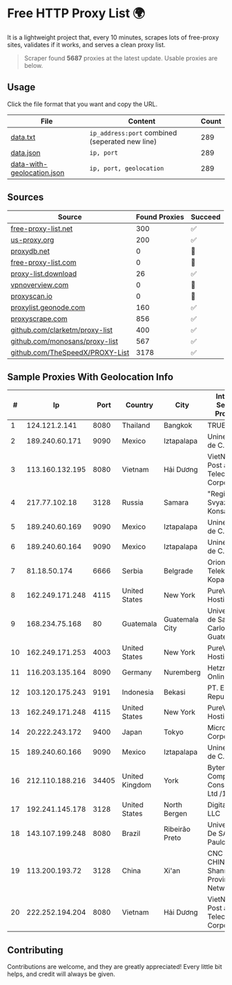 
# Free HTTP Proxy List 🌍

It is a lightweight project that, every 10 minutes, scrapes lots of free-proxy sites, validates if it works, and serves a clean proxy list.


> Scraper found **5687** proxies at the latest update. Usable proxies are below.

## Usage

Click the file format that you want and copy the URL.


|File|Content|Count|
|----|-------|-----|
|[data.txt](https://raw.githubusercontent.com/themiralay/Proxy-List-World/master/data.txt)|`ip_address:port` combined (seperated new line)|289|
|[data.json](https://raw.githubusercontent.com/themiralay/Proxy-List-World/master/data.json)|`ip, port`|289|
|[data-with-geolocation.json](https://raw.githubusercontent.com/themiralay/Proxy-List-World/master/data-with-geolocation.json)|`ip, port, geolocation`|289|

## Sources

|Source|Found Proxies|Succeed|
|------|-------------|-------|
|[free-proxy-list.net](https://free-proxy-list.net)|300|✅|
|[us-proxy.org](https://www.us-proxy.org)|200|✅|
|[proxydb.net](http://proxydb.net)|0|🚫|
|[free-proxy-list.com](https://free-proxy-list.com/?page=&port=&type%5B%5D=http&type%5B%5D=https&up_time=0&search=Search)|0|🚫|
|[proxy-list.download](https://www.proxy-list.download/HTTP)|26|✅|
|[vpnoverview.com](https://vpnoverview.com/privacy/anonymous-browsing/free-proxy-servers)|0|🚫|
|[proxyscan.io](https://www.proxyscan.io)|0|🚫|
|[proxylist.geonode.com](https://proxylist.geonode.com/api/proxy-list?limit=300&page=1&sort_by=lastChecked&sort_type=desc&protocols=http,https)|160|✅|
|[proxyscrape.com](https://api.proxyscrape.com/v2/?request=displayproxies&protocol=http&timeout=10000&country=all&ssl=all&anonymity=all)|856|✅|
|[github.com/clarketm/proxy-list](https://raw.githubusercontent.com/clarketm/proxy-list/master/proxy-list-raw.txt)|400|✅|
|[github.com/monosans/proxy-list](https://raw.githubusercontent.com/monosans/proxy-list/main/proxies/http.txt)|567|✅|
|[github.com/TheSpeedX/PROXY-List](https://raw.githubusercontent.com/TheSpeedX/PROXY-List/master/http.txt)|3178|✅|


## Sample Proxies With Geolocation Info

|#|Ip|Port|Country|City|Internet Service Provider|
|-|--|----|-------|----|-------------------------|
|1|124.121.2.141|8080|Thailand|Bangkok|TRUEBB|
|2|189.240.60.171|9090|Mexico|Iztapalapa|Uninet S.A. de C.V.|
|3|113.160.132.195|8080|Vietnam|Hải Dương|VietNam Post and Telecom Corporation|
|4|217.77.102.18|3128|Russia|Samara|"Region Svyaz Konsalt" LLC|
|5|189.240.60.169|9090|Mexico|Iztapalapa|Uninet S.A. de C.V.|
|6|189.240.60.164|9090|Mexico|Iztapalapa|Uninet S.A. de C.V.|
|7|81.18.50.174|6666|Serbia|Belgrade|Orion Telekom - Kopaonik|
|8|162.249.171.248|4115|United States|New York|PureVoltage Hosting Inc.|
|9|168.234.75.168|80|Guatemala|Guatemala City|Universidad de San Carlos de Guatemala|
|10|162.249.171.253|4003|United States|New York|PureVoltage Hosting Inc.|
|11|116.203.135.164|8090|Germany|Nuremberg|Hetzner Online GmbH|
|12|103.120.175.243|9191|Indonesia|Bekasi|PT. Eka Mas Republik|
|13|162.249.171.248|4115|United States|New York|PureVoltage Hosting Inc.|
|14|20.222.243.172|9400|Japan|Tokyo|Microsoft Corporation|
|15|189.240.60.166|9090|Mexico|Iztapalapa|Uninet S.A. de C.V.|
|16|212.110.188.216|34405|United Kingdom|York|Bytemark Computer Consulting Ltd /19|
|17|192.241.145.178|3128|United States|North Bergen|DigitalOcean, LLC|
|18|143.107.199.248|8080|Brazil|Ribeirão Preto|Universidade De SAO Paulo|
|19|113.200.193.72|3128|China|Xi'an|CNC Group CHINA169 Shannxi Province Network|
|20|222.252.194.204|8080|Vietnam|Hải Dương|VietNam Post and Telecom Corporation|



## Contributing

Contributions are welcome, and they are greatly appreciated! Every
little bit helps, and credit will always be given.

